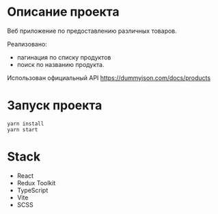 # Описание проекта

Веб приложение по предоставлению различных товаров.

Реализовано:
- пагинация по списку продуктов
- поиск по названию продукта.

Использован официальный API https://dummyjson.com/docs/products

# Запуск проекта

```
yarn install
yarn start
```

# Stack

- React
- Redux Toolkit
- TypeScript
- Vite
- SCSS
